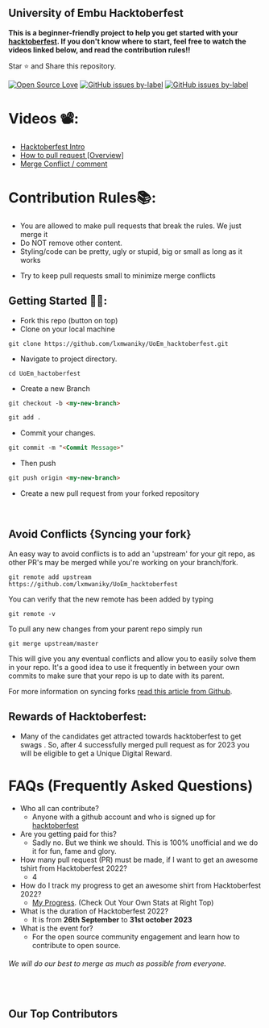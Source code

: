 ## University of Embu Hacktoberfest ##
 
**This is a beginner-friendly project to help you get started with your
[hacktoberfest](https://hacktoberfest.digitalocean.com/). If you don't know where to start, feel free to watch the videos linked below, and read the contribution rules!!**

Star ⭐ and Share this repository.

[![Open Source Love](https://badges.frapsoft.com/os/v1/open-source.svg?v=103)](https://github.com/lxmwaniky/UoEm_hacktoberfest/issues)
[![GitHub issues by-label](https://img.shields.io/github/issues-pr-closed-raw/lxmwaniky/UoEm_hacktoberfest.svg)](https://github.com/lxmwaniky/UoEm_hacktoberfest/pulls?q=is%3Apr+is%3Aclosed)
[![GitHub issues by-label](https://img.shields.io/github/issues-pr/lxmwaniky/UoEm_hacktoberfest.svg)](https://github.com/lxmwaniky/UoEm_hacktoberfest/pulls?q=is%3Aopen+is%3Apr)


# Videos 📽️:

- [Hacktoberfest Intro](https://www.youtube.com/watch?v=mq_FIHdxmIk)
- [How to pull request [Overview]](https://youtu.be/DIj2q02gvKs)
- [Merge Conflict / comment](https://youtu.be/zOx5PJTY8CI)


# Contribution Rules📚:

- You are allowed to make pull requests that break the rules. We just merge it
- Do NOT remove other content.
- Styling/code can be pretty, ugly or stupid, big or small as long as it works
<!-- - Add your name to the contributorsList file. -->
- Try to keep pull requests small to minimize merge conflicts


## Getting Started 🤩🤗:

- Fork this repo (button on top)
- Clone on your local machine

```terminal
git clone https://github.com/lxmwaniky/UoEm_hacktoberfest.git
```
- Navigate to project directory.
```terminal
cd UoEm_hactoberfest
```

- Create a new Branch

```markdown
git checkout -b <my-new-branch>
```

<!--- - Add your Name to `contributors/contributorsList.js`. -->

```markdown
git add .
```
- Commit your changes.

```markdown
git commit -m "<Commit Message>"
```
- Then push 
```markdown
git push origin <my-new-branch>
```


- Create a new pull request from your forked repository

<br>

## Avoid Conflicts {Syncing your fork}

An easy way to avoid conflicts is to add an 'upstream' for your git repo, as other PR's may be merged while you're working on your branch/fork.   

```terminal
git remote add upstream https://github.com/lxmwaniky/UoEm_hacktoberfest
```

You can verify that the new remote has been added by typing
```terminal
git remote -v
```

To pull any new changes from your parent repo simply run
```terminal
git merge upstream/master
```

This will give you any eventual conflicts and allow you to easily solve them in your repo. It's a good idea to use it frequently in between your own commits to make sure that your repo is up to date with its parent.

For more information on syncing forks [read this article from Github](https://help.github.com/articles/syncing-a-fork/).

## Rewards of Hacktoberfest:
- Many of the candidates get attracted towards hacktoberfest to get swags . So, after 4 successfully merged pull request as for 2023 you will be eligible to get a Unique Digital Reward.


# FAQs (Frequently Asked Questions)

- Who all can contribute?
  - Anyone with a github account and who is signed up for
[hacktoberfest](https://hacktoberfest.digitalocean.com/)
- Are you getting paid for this?
  - Sadly no. But we think we should. This is 100% unofficial and we do it for fun, fame and glory.
- How many pull request (PR) must be made, if I want to get an awesome tshirt from Hacktoberfest 2022?
  - 4
- How do I track my progress to get an awesome shirt from Hacktoberfest 2022?
  - [My Progress](https://hacktoberfest.digitalocean.com/profile/). (Check Out Your Own Stats at Right Top)
- What is the duration of Hacktoberfest 2022?
  - It is from **26th September** to **31st october 2023**
- What is the event for?
  - For the open source community engagement and learn how to contribute to open source.




###### *We will do our best to merge as much as possible from everyone.*
<br>

## Our Top Contributors 
